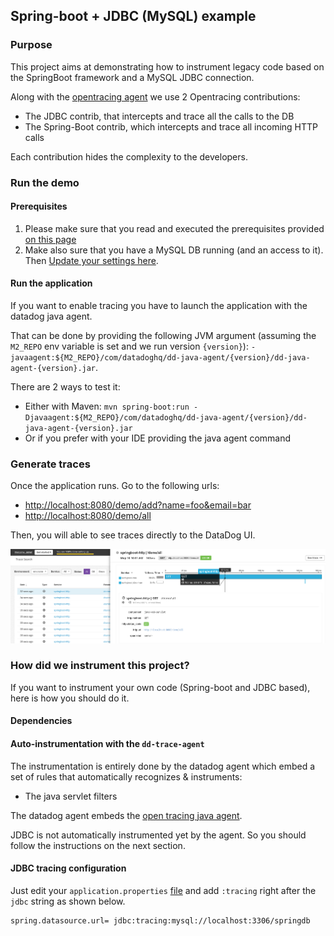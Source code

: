 ## Spring-boot + JDBC (MySQL) example
### Purpose

This project aims at demonstrating how to instrument legacy code based on the SpringBoot framework
and a MySQL JDBC connection.

Along with the [opentracing agent](https://github.com/opentracing-contrib/java-agent) we use 2 Opentracing contributions:
 * The JDBC contrib, that intercepts and trace all the calls to the DB
 * The Spring-Boot contrib, which intercepts and trace all incoming HTTP calls
 
Each contribution hides the complexity to the developers.

### Run the demo

#### Prerequisites
1. Please make sure that you read and executed the prerequisites provided [on this page](../../../raclette-java-examples/README.md)
2. Make also sure that you have a MySQL DB running (and an access to it). Then [Update your settings here](src/main/resources/application.properties).
    
#### Run the application

If you want to enable tracing you have to launch the application with the datadog java agent.

That can be done by providing the following JVM argument (assuming the `M2_REPO` env variable is set and we run version `{version}`):
`-javaagent:${M2_REPO}/com/datadoghq/dd-java-agent/{version}/dd-java-agent-{version}.jar`.

There are 2 ways to test it:

- Either with Maven: `mvn spring-boot:run -Djavaagent:${M2_REPO}/com/datadoghq/dd-java-agent/{version}/dd-java-agent-{version}.jar`
- Or if you prefer with your IDE providing the java agent command


### Generate traces

Once the application runs. Go to the following urls:

* [http://localhost:8080/demo/add?name=foo&email=bar](http://localhost:8080/demo/add?name=foo&email=bar)
* [http://localhost:8080/demo/all](http://localhost:8080/demo/all)

Then, you will able to see traces directly to the DataDog UI.

![Datadog APM](apm.png)

### How did we instrument this project?

If you want to instrument your own code (Spring-boot and JDBC based), here is how you should do it.

#### Dependencies

#### Auto-instrumentation with the `dd-trace-agent`

The instrumentation is entirely done by the datadog agent which embed a set of rules that automatically recognizes & instruments:

- The java servlet filters

The datadog agent embeds the [open tracing java agent](https://github.com/opentracing-contrib/java-agent).

JDBC is not automatically instrumented yet by the agent. So you should follow the instructions on the next section.

#### JDBC tracing configuration

Just edit your `application.properties` [file](src/main/resources/application.properties)
and add `:tracing` right after the `jdbc` string as shown below.

```properties
spring.datasource.url= jdbc:tracing:mysql://localhost:3306/springdb
```
